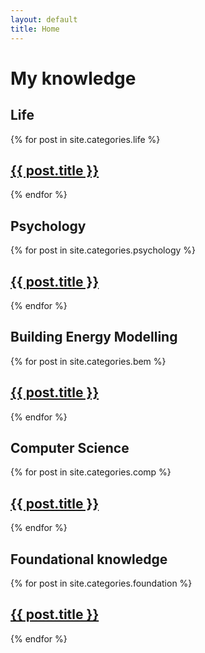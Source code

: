 ```yaml
---
layout: default
title: Home
---
```


# My knowledge

## Life
{% for post in site.categories.life %}
  <article>
    <h2><a href="{{ post.url }}">{{ post.title }}</a></h2>
  </article>
{% endfor %}

## Psychology
{% for post in site.categories.psychology %}
  <article>
    <h2><a href="{{ post.url }}">{{ post.title }}</a></h2>
  </article>
{% endfor %}

## Building Energy Modelling
{% for post in site.categories.bem %}
  <article>
    <h2><a href="{{ post.url }}">{{ post.title }}</a></h2>
  </article>
{% endfor %}

## Computer Science
{% for post in site.categories.comp %}
  <article>
    <h2><a href="{{ post.url }}">{{ post.title }}</a></h2>
  </article>
{% endfor %}


## Foundational knowledge
{% for post in site.categories.foundation %}
  <article>
    <h2><a href="{{ post.url }}">{{ post.title }}</a></h2>
  </article>
{% endfor %}


